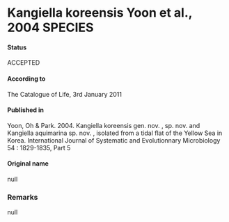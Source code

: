 # Kangiella koreensis Yoon et al., 2004 SPECIES

#### Status
ACCEPTED

#### According to
The Catalogue of Life, 3rd January 2011

#### Published in
Yoon, Oh & Park. 2004. Kangiella koreensis gen. nov. , sp. nov. and Kangiella aquimarina sp. nov. , isolated from a tidal flat of the Yellow Sea in Korea. International Journal of Systematic and Evolutionnary Microbiology 54 : 1829-1835, Part 5

#### Original name
null

### Remarks
null
